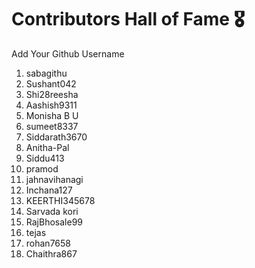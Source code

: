 # Contributors Hall of Fame 🎖
Add Your Github Username

1. sabagithu
2. Sushant042
3. Shi28reesha
4. Aashish9311
5. Monisha B U
6. sumeet8337
7. Siddarath3670
8.  Anitha-Pal
9. Siddu413
10. pramod
11. jahnavihanagi
12. Inchana127
13. KEERTHI345678
14. Sarvada kori
15. RajBhosale99
16. tejas
17. rohan7658
18. Chaithra867






